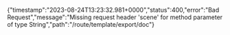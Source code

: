 {"timestamp":"2023-08-24T13:23:32.981+0000","status":400,"error":"Bad Request","message":"Missing request header 'scene' for method parameter of type String","path":"/route/template/export/doc"}